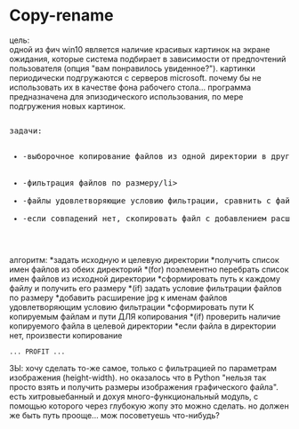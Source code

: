 # Copy-rename

<p>
цель:<br>
	одной из фич win10 является наличие красивых картинок на экране ожидания, которые система подбирает в зависимости от предпочтений пользователя (опция "вам понравилось увиденное?"). картинки периодически подгружаются с серверов microsoft. почему бы не использовать их в качестве фона рабочего стола...
	программа предназначена для эпизодического использования, по мере подгружения новых картинок.
</p>

<pre><p>задачи:
<ul>	<li>-выборочное копирование файлов из одной директории в другую</li>
	<li>-фильтрация файлов по размеру/li>
	<li>-файлы удовлетворяющие условию фильтрации, сравнить с файлами имеющимися в целевой директории/li>
	<li>-если совпадений нет, скопировать файл с добавлением расширения/li>
</ul>
</p></pre>

<p>
алгоритм:
	*задать исходную и целевую директории
	*получить список имен файлов из обеих директорий
	*(for) поэлементно перебрать список имен файлов из исходной директории
		*сформировать путь к каждому файлу и получить его размеру
			*(if) задать условие фильтрации файлов по размеру
				*добавить расширение jpg к именам файлов удовлетворяющим условию фильтрации
				*сформировать пути К копируемым файлам и пути ДЛЯ копирования
				*(if) проверить наличие копируемого файла в целевой директории
					*если файла в директории нет, произвести копирование
</p>

	... PROFIT ...

	
ЗЫ: хочу сделать то-же самое, только с фильтрацией по параметрам изображения (height-width). но оказалось что в Python "нельзя так просто взять и получить размеры изображения графического файла". есть хитровыебанный и дохуя много-функциональный модуль, с помощью которого через глубокую жопу это можно сделать. но должен же быть путь прооще... мож посоветуешь что-нибудь?
